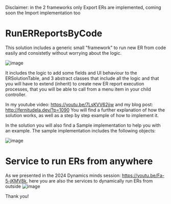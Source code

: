 Disclaimer: in the 2 frameworks only Export ERs are implemented, coming soon the Import implementation too

# RunERReportsByCode

This solution includes a generic small "framework" to run new ER from code easily and consistetly without worrying about the logic.

![image](https://github.com/FernitudelaDev/RunERReportsByCode/assets/143327172/b7c45a3e-40fc-4572-a74e-282a48b94b20)


It includes the logic to add some fields and UI behaviour to the ERSolutionTable, and 3 abstract classes that include all the logic and that you will have to extend (inherit) to create new ER report execution processes, that you will be able to call from a menu item in your child controller. 

In my youtube video: https://youtu.be/7LsKVV62jjw  and my blog post: http://fernitudela.dev/?p=1090 You will find a further explanation of how the solution works, as well as a step by step example of how to implement it.

In the solution you will also find a Sample implementation to help you with an example. The sample implementation includes the following objects:

![image](https://github.com/FernitudelaDev/RunERReportsByCode/assets/143327172/fc1a7cfc-0224-4b07-8b17-7d83839868c2)

# Service to run ERs from anywhere

As we presented in the 2024 Dynamics minds session: https://youtu.be/Fa-5-jKMV8k, here you are also the services to dynamically run ERs from outside
![image](https://github.com/FernitudelaDev/RunERReportsByCode/assets/143327172/495f5001-dd59-48d5-b4f6-5b9b1d019ed2)

Thank you!
